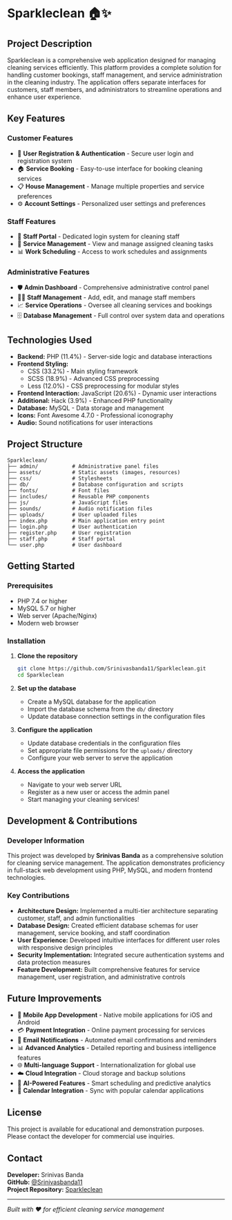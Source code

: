 # Sparkleclean 🏠✨

## Project Description

Sparkleclean is a comprehensive web application designed for managing cleaning services efficiently. This platform provides a complete solution for handling customer bookings, staff management, and service administration in the cleaning industry. The application offers separate interfaces for customers, staff members, and administrators to streamline operations and enhance user experience.

## Key Features

### Customer Features
- 🔐 **User Registration & Authentication** - Secure user login and registration system
- 🏠 **Service Booking** - Easy-to-use interface for booking cleaning services
- 📋 **House Management** - Manage multiple properties and service preferences
- ⚙️ **Account Settings** - Personalized user settings and preferences

### Staff Features
- 👥 **Staff Portal** - Dedicated login system for cleaning staff
- 📱 **Service Management** - View and manage assigned cleaning tasks
- 📊 **Work Scheduling** - Access to work schedules and assignments

### Administrative Features
- 🛡️ **Admin Dashboard** - Comprehensive administrative control panel
- 👨‍💼 **Staff Management** - Add, edit, and manage staff members
- 📈 **Service Operations** - Oversee all cleaning services and bookings
- 🗄️ **Database Management** - Full control over system data and operations

## Technologies Used

- **Backend:** PHP (11.4%) - Server-side logic and database interactions
- **Frontend Styling:** 
  - CSS (33.2%) - Main styling framework
  - SCSS (18.9%) - Advanced CSS preprocessing
  - Less (12.0%) - CSS preprocessing for modular styles
- **Frontend Interaction:** JavaScript (20.6%) - Dynamic user interactions
- **Additional:** Hack (3.9%) - Enhanced PHP functionality
- **Database:** MySQL - Data storage and management
- **Icons:** Font Awesome 4.7.0 - Professional iconography
- **Audio:** Sound notifications for user interactions

## Project Structure

```
Sparkleclean/
├── admin/           # Administrative panel files
├── assets/          # Static assets (images, resources)
├── css/             # Stylesheets
├── db/              # Database configuration and scripts
├── fonts/           # Font files
├── includes/        # Reusable PHP components
├── js/              # JavaScript files
├── sounds/          # Audio notification files
├── uploads/         # User uploaded files
├── index.php        # Main application entry point
├── login.php        # User authentication
├── register.php     # User registration
├── staff.php        # Staff portal
└── user.php         # User dashboard
```

## Getting Started

### Prerequisites
- PHP 7.4 or higher
- MySQL 5.7 or higher
- Web server (Apache/Nginx)
- Modern web browser

### Installation

1. **Clone the repository**
   ```bash
   git clone https://github.com/Srinivasbanda11/Sparkleclean.git
   cd Sparkleclean
   ```

2. **Set up the database**
   - Create a MySQL database for the application
   - Import the database schema from the `db/` directory
   - Update database connection settings in the configuration files

3. **Configure the application**
   - Update database credentials in the configuration files
   - Set appropriate file permissions for the `uploads/` directory
   - Configure your web server to serve the application

4. **Access the application**
   - Navigate to your web server URL
   - Register as a new user or access the admin panel
   - Start managing your cleaning services!

## Development & Contributions

### Developer Information
This project was developed by **Srinivas Banda** as a comprehensive solution for cleaning service management. The application demonstrates proficiency in full-stack web development using PHP, MySQL, and modern frontend technologies.

### Key Contributions
- **Architecture Design:** Implemented a multi-tier architecture separating customer, staff, and admin functionalities
- **Database Design:** Created efficient database schemas for user management, service booking, and staff coordination
- **User Experience:** Developed intuitive interfaces for different user roles with responsive design principles
- **Security Implementation:** Integrated secure authentication systems and data protection measures
- **Feature Development:** Built comprehensive features for service management, user registration, and administrative controls

## Future Improvements

- 📱 **Mobile App Development** - Native mobile applications for iOS and Android
- 💳 **Payment Integration** - Online payment processing for services
- 📧 **Email Notifications** - Automated email confirmations and reminders
- 📊 **Advanced Analytics** - Detailed reporting and business intelligence features
- 🌐 **Multi-language Support** - Internationalization for global use
- ☁️ **Cloud Integration** - Cloud storage and backup solutions
- 🤖 **AI-Powered Features** - Smart scheduling and predictive analytics
- 📅 **Calendar Integration** - Sync with popular calendar applications

## License

This project is available for educational and demonstration purposes. Please contact the developer for commercial use inquiries.

## Contact

**Developer:** Srinivas Banda  
**GitHub:** [@Srinivasbanda11](https://github.com/Srinivasbanda11)  
**Project Repository:** [Sparkleclean](https://github.com/Srinivasbanda11/Sparkleclean)

---

*Built with ❤️ for efficient cleaning service management*
